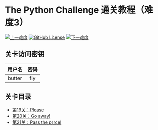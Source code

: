 # The Python Challenge 通关教程（难度3）

[![上一难度](https://img.shields.io/badge/-上一难度-blue?style=flat-square)](../Part2)
[![GitHub License](https://img.shields.io/github/license/Dragon1573/PyChallenge-Tips?color=important&label=Licence&style=flat-square)](https://github.com/Dragon1573/PyChallenge-Tips/blob/master/LICENSE)
[![下一难度](https://img.shields.io/badge/-下一难度-blue?style=flat-square)](../Part4)

## 关卡访问密钥

| 用户名  | 密码 |
|:------:|:----:|
| butter | fly  |

## 关卡目录

- [第19关：Please](https://nbviewer.jupyter.org/github/Dragon1573/PyChallenge-Tips/blob/master/src/Part3/Quiz19.ipynb)
- [第20关：Go away!](https://nbviewer.jupyter.org/github/Dragon1573/PyChallenge-Tips/blob/master/src/Part3/Quiz20.ipynb)
- [第21关：Pass the parcel](https://nbviewer.jupyter.org/github/Dragon1573/PyChallenge-Tips/blob/master/src/Part3/Quiz21.ipynb)
